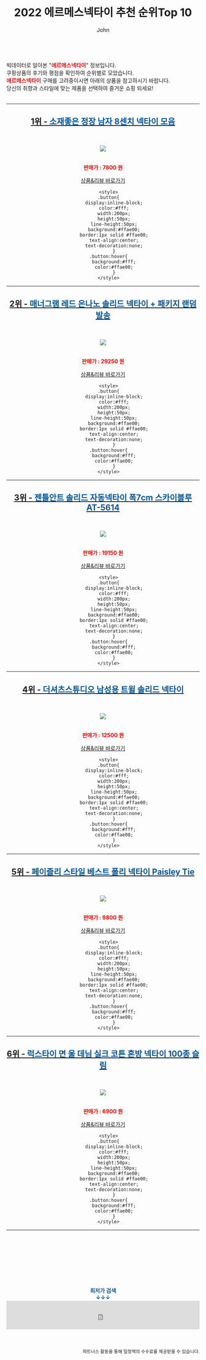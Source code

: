 ﻿---
layout: post
title:  "2022 에르메스넥타이 추천 순위Top 10"
author: John
categories: [ 패션잡화 ]
tags: [ 에르메스넥타이, 에르메스넥타이가격 ]
image: https://static.coupangcdn.com/image/vendor_inventory/7762/697f46156ee89a6600397b0b0a5f24bf5ebc9fa4e88d1cfc6565bc2d8124.jpg 
description: "2022 에르메스넥타이 추천 순위Top 10 관련 상품으로 가장 고객 선호도가 높은 제품입니다."
toc: true
toc_sticky: true
---

<br>
빅데이터로 알아본 "<b><font color='#ff0000'>에르메스넥타이</font></b>" 정보입니다.
<br>
쿠팡상품의 후기와 평점을 확인하여 순위별로 모았습니다.
<br>
<b><font color='#ff0000'>에르메스넥타이</font></b>  구매를 고려중이시면 아래의 상품을 참고하시기 바랍니다.
<br>
당신의 취향과 스타일에 맞는 제품을 선택하여 즐거운 쇼핑 되세요!
<br><br>
<hr>
<p>
    
<center><h2><a href="https://link.coupang.com/re/AFFSDP?lptag=AF7307611&pageKey=2255142018&itemId=3859061201&vendorItemId=71843823798&traceid=V0-153-a14cac93b512a86b" target="_blank"><b>1위 - <font color='#01579B'>소재좋은 정장 남자 8센치 넥타이 모음</font></b></a></h2><br>

<a href="https://link.coupang.com/re/AFFSDP?lptag=AF7307611&pageKey=2255142018&itemId=3859061201&vendorItemId=71843823798&traceid=V0-153-a14cac93b512a86b" target="_blank"><img src="https://static.coupangcdn.com/image/vendor_inventory/7762/697f46156ee89a6600397b0b0a5f24bf5ebc9fa4e88d1cfc6565bc2d8124.jpg"></a><br><br>

<b><font color='#ff0000'>판매가 : 7800 원</font></b><br>

<a href="https://link.coupang.com/re/AFFSDP?lptag=AF7307611&pageKey=2255142018&itemId=3859061201&vendorItemId=71843823798&traceid=V0-153-a14cac93b512a86b" target="_blank" class="button">상품&리뷰 바로가기</a><p>

        <style>
        .button{
            display:inline-block;
            color:#fff;
            width:200px;
            height:50px;
            line-height:50px;
            background:#ffae00;
            border:1px solid #ffae00;
            text-align:center;
            text-decoration:none;
            }
        .button:hover{
            background:#fff;
            color:#ffae00;
            }
        </style>

<hr>

<center><h2><a href="https://link.coupang.com/re/AFFSDP?lptag=AF7307611&pageKey=1881187401&itemId=3196706375&vendorItemId=71147171262&traceid=V0-153-82831992b3a2f520" target="_blank"><b>2위 - <font color='#01579B'>매너그램 레드 은나노 솔리드 넥타이 + 패키지 랜덤발송</font></b></a></h2><br>

<a href="https://link.coupang.com/re/AFFSDP?lptag=AF7307611&pageKey=1881187401&itemId=3196706375&vendorItemId=71147171262&traceid=V0-153-82831992b3a2f520" target="_blank"><img src="https://static.coupangcdn.com/image/retail/images/2020/07/14/13/6/f916eb5a-893b-4807-a791-b2af13002bd3.jpg"></a><br><br>

<b><font color='#ff0000'>판매가 : 29250 원</font></b><br>

<a href="https://link.coupang.com/re/AFFSDP?lptag=AF7307611&pageKey=1881187401&itemId=3196706375&vendorItemId=71147171262&traceid=V0-153-82831992b3a2f520" target="_blank" class="button">상품&리뷰 바로가기</a><p>

        <style>
        .button{
            display:inline-block;
            color:#fff;
            width:200px;
            height:50px;
            line-height:50px;
            background:#ffae00;
            border:1px solid #ffae00;
            text-align:center;
            text-decoration:none;
            }
        .button:hover{
            background:#fff;
            color:#ffae00;
            }
        </style>

<hr>

<center><h2><a href="https://link.coupang.com/re/AFFSDP?lptag=AF7307611&pageKey=1515671697&itemId=2601363355&vendorItemId=70592536197&traceid=V0-153-7eb83807dcff4f0a" target="_blank"><b>3위 - <font color='#01579B'>젠틀안트 솔리드 자동넥타이 폭7cm 스카이블루 AT-5614</font></b></a></h2><br>

<a href="https://link.coupang.com/re/AFFSDP?lptag=AF7307611&pageKey=1515671697&itemId=2601363355&vendorItemId=70592536197&traceid=V0-153-7eb83807dcff4f0a" target="_blank"><img src="https://static.coupangcdn.com/image/vendor_inventory/15cb/f6a02dcc0184af9d4d76a5c63316019b1c63a54fbe6f1f42755c32b595c6.jpg"></a><br><br>

<b><font color='#ff0000'>판매가 : 19150 원</font></b><br>

<a href="https://link.coupang.com/re/AFFSDP?lptag=AF7307611&pageKey=1515671697&itemId=2601363355&vendorItemId=70592536197&traceid=V0-153-7eb83807dcff4f0a" target="_blank" class="button">상품&리뷰 바로가기</a><p>

        <style>
        .button{
            display:inline-block;
            color:#fff;
            width:200px;
            height:50px;
            line-height:50px;
            background:#ffae00;
            border:1px solid #ffae00;
            text-align:center;
            text-decoration:none;
            }
        .button:hover{
            background:#fff;
            color:#ffae00;
            }
        </style>

<hr>

<center><h2><a href="https://link.coupang.com/re/AFFSDP?lptag=AF7307611&pageKey=2370746035&itemId=4127620957&vendorItemId=72405739431&traceid=V0-153-f8387269a8c06af9" target="_blank"><b>4위 - <font color='#01579B'>더셔츠스튜디오 남성용 트윌 솔리드 넥타이</font></b></a></h2><br>

<a href="https://link.coupang.com/re/AFFSDP?lptag=AF7307611&pageKey=2370746035&itemId=4127620957&vendorItemId=72405739431&traceid=V0-153-f8387269a8c06af9" target="_blank"><img src="https://static.coupangcdn.com/image/retail/images/16789969270332791-d86b87c1-2aee-4bf9-ab9f-88cd1a67dd08.jpg"></a><br><br>

<b><font color='#ff0000'>판매가 : 12500 원</font></b><br>

<a href="https://link.coupang.com/re/AFFSDP?lptag=AF7307611&pageKey=2370746035&itemId=4127620957&vendorItemId=72405739431&traceid=V0-153-f8387269a8c06af9" target="_blank" class="button">상품&리뷰 바로가기</a><p>

        <style>
        .button{
            display:inline-block;
            color:#fff;
            width:200px;
            height:50px;
            line-height:50px;
            background:#ffae00;
            border:1px solid #ffae00;
            text-align:center;
            text-decoration:none;
            }
        .button:hover{
            background:#fff;
            color:#ffae00;
            }
        </style>

<hr>

<center><h2><a href="https://link.coupang.com/re/AFFSDP?lptag=AF7307611&pageKey=329245389&itemId=1052682119&vendorItemId=5521035901&traceid=V0-153-440b111cbf280ce6" target="_blank"><b>5위 - <font color='#01579B'>페이즐리 스타일 베스트 폴리 넥타이 Paisley Tie</font></b></a></h2><br>

<a href="https://link.coupang.com/re/AFFSDP?lptag=AF7307611&pageKey=329245389&itemId=1052682119&vendorItemId=5521035901&traceid=V0-153-440b111cbf280ce6" target="_blank"><img src="https://static.coupangcdn.com/image/vendor_inventory/images/2019/11/01/14/4/5b0a8c3c-22a4-412f-84ef-4daaf4c75da6.jpg"></a><br><br>

<b><font color='#ff0000'>판매가 : 9800 원</font></b><br>

<a href="https://link.coupang.com/re/AFFSDP?lptag=AF7307611&pageKey=329245389&itemId=1052682119&vendorItemId=5521035901&traceid=V0-153-440b111cbf280ce6" target="_blank" class="button">상품&리뷰 바로가기</a><p>

        <style>
        .button{
            display:inline-block;
            color:#fff;
            width:200px;
            height:50px;
            line-height:50px;
            background:#ffae00;
            border:1px solid #ffae00;
            text-align:center;
            text-decoration:none;
            }
        .button:hover{
            background:#fff;
            color:#ffae00;
            }
        </style>

<hr>

<center><h2><a href="https://link.coupang.com/re/AFFSDP?lptag=AF7307611&pageKey=1153597320&itemId=2128449713&vendorItemId=70126992390&traceid=V0-153-d23e695642edc2c7" target="_blank"><b>6위 - <font color='#01579B'>럭스타이 면 울 데님 실크 코튼 혼방 넥타이 100종 슬림</font></b></a></h2><br>

<a href="https://link.coupang.com/re/AFFSDP?lptag=AF7307611&pageKey=1153597320&itemId=2128449713&vendorItemId=70126992390&traceid=V0-153-d23e695642edc2c7" target="_blank"><img src="https://static.coupangcdn.com/image/vendor_inventory/eecc/6c452388594cd8ad766978c3ef89d24b80ae9d542f4a101ef3ccd84c34d1.jpg"></a><br><br>

<b><font color='#ff0000'>판매가 : 6900 원</font></b><br>

<a href="https://link.coupang.com/re/AFFSDP?lptag=AF7307611&pageKey=1153597320&itemId=2128449713&vendorItemId=70126992390&traceid=V0-153-d23e695642edc2c7" target="_blank" class="button">상품&리뷰 바로가기</a><p>

        <style>
        .button{
            display:inline-block;
            color:#fff;
            width:200px;
            height:50px;
            line-height:50px;
            background:#ffae00;
            border:1px solid #ffae00;
            text-align:center;
            text-decoration:none;
            }
        .button:hover{
            background:#fff;
            color:#ffae00;
            }
        </style>

<hr>

<br><br><br><br><br><br><br>
<center><b><font color='#01579B' size='medium'>최저가 검색<br>
↓↓↓</font></b></center>
<center><iframe src="https://coupa.ng/b1Tbjx" width="100%" height="75" frameborder="0" scrolling="no" referrerpolicy="unsafe-url"></iframe></center>
<br><br>
<p>
<small>
    <div align="right">파트너스 활동을 통해 일정액의 수수료를 제공받을 수 있습니다.</div>
</small>
</p>
